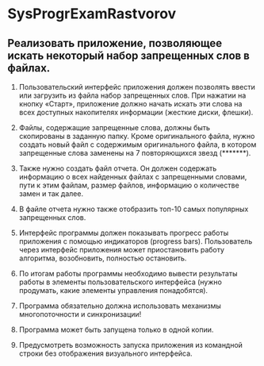 
# SysProgrExamRastvorov
## Реализовать приложение, позволяющее искать некоторый набор запрещенных слов в файлах.

1.  Пользовательский интерфейс приложения должен позволять ввести или загрузить из файла набор запрещенных слов. 
При нажатии на кнопку «Старт», приложение должно начать искать эти слова на всех доступных накопителях
информации (жесткие диски, флешки).

2.  Файлы, содержащие запрещенные слова, должны быть скопированы в заданную папку. Кроме оригинального файла, нужно создать новый файл 
с содержимым оригинального файла, в котором запрещенные слова заменены на 7 повторяющихся звезд (*******).
3.  Также нужно создать файл отчета. Он должен содержать информацию о всех найденных файлах с запрещенными словами, пути к этим файлам, 
размер файлов, информацию о количестве замен и так далее. 
4.  В файле отчета нужно также отобразить топ-10 самых популярных запрещенных слов.
5.  Интерфейс программы должен показывать прогресс работы приложения с помощью индикаторов (progress bars). Пользователь через интерфейс 
приложения может приостановить работу алгоритма, возобновить, полностью остановить.
6.  По итогам работы программы необходимо вывести результаты работы в элементы пользовательского интерфейса (нужно продумать, какие элементы
управления понадобятся).
7.  Программа обязательно должна использовать механизмы многопоточности и синхронизации!
8.  Программа может быть запущена только в одной копии. 
9.  Предусмотреть возможность запуска приложения из командной строки без отображения
визуального интерфейса.
